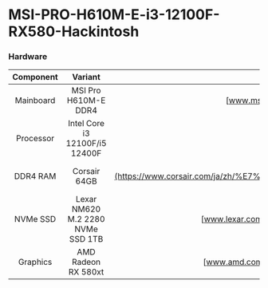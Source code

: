 # MSI-PRO-H610M-E-i3-12100F-RX580-Hackintosh

### Hardware

| Component |        Variant         |                             Link                             |
| :-------: | :--------------------: | :----------------------------------------------------------: |
| Mainboard |  MSI Pro H610M-E DDR4  | [www.msi.com](https://www.msi.com/Motherboard/PRO-H610M-E-DDR4) |
| Processor |  Intel Core i3 12100F/i5 12400F  | [ark.intel.com](https://ark.intel.com/content/www/us/en/ark/products/134584/intel-core-i3-12100-processor-12m-cache-up-to-4-30-ghz.html) |
| DDR4 RAM  |      Corsair 64GB      | [www.corsair.com](https://www.corsair.com/ja/zh/%E7%B1%BB%E5%88%AB/%E4%BA%A7%E5%93%81/%E5%86%85%E5%AD%98/VENGEANCE-LPX/p/CMK128GX4M4A2666C16) |
| NVMe SSD  | Lexar NM620 M.2 2280 NVMe SSD 1TB        | [www.lexar.com](https://www.lexar.com/product/lexar-nm620-m-2-2280-nvme-ssd/) |
| Graphics  |  AMD Radeon RX 580xt   | [www.amd.com](https://www.amd.com/en/products/graphics/amd-radeon-rx-580-xt) |